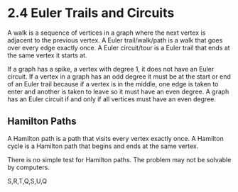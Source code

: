 # 2.4 Euler Trails and Circuits

A walk is a sequence of vertices in a graph where the next vertex is adjacent to
the previous vertex. A Euler trail/walk/path is a walk that goes over every edge
exactly once. A Euler circuit/tour is a Euler trail that ends at the same
vertex it starts at.

If a graph has a spike, a vertex with degree 1, it does not have an Euler
circuit. If a vertex in a graph has an odd degree it must be at the start or end
of an Euler trail because if a vertex is in the middle, one edge is taken to
enter and another is taken to leave so it must have an even degree. A graph
has an Euler circuit if and only if all vertices must have an even degree.

## Hamilton Paths

A Hamilton path is a path that visits every vertex exactly once. A Hamilton
cycle is a Hamilton path that begins and ends at the same vertex.

There is no simple test for Hamilton paths. The problem may not be solvable by
computers.

S,R,T,Q,S,U,Q
